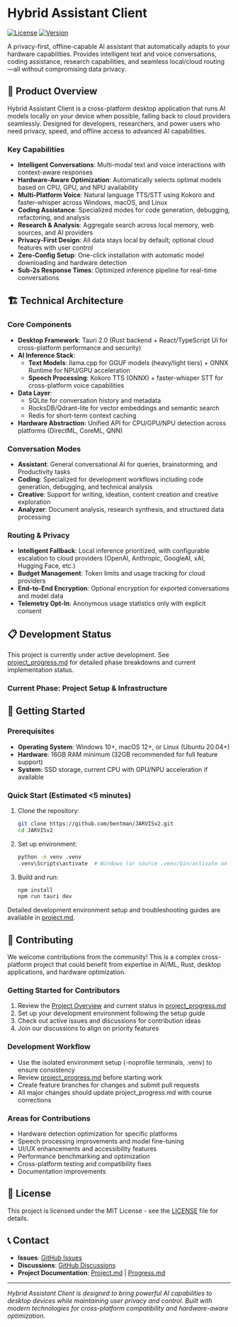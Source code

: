 # Hybrid Assistant Client

[![License](https://img.shields.io/badge/license-MIT-blue.svg)](LICENSE)
[![Version](https://img.shields.io/badge/version-1.0.0--alpha-orange.svg)]()

A privacy-first, offline-capable AI assistant that automatically adapts to your hardware capabilities. Provides intelligent text and voice conversations, coding assistance, research capabilities, and seamless local/cloud routing—all without compromising data privacy.

## 🚀 Product Overview

Hybrid Assistant Client is a cross-platform desktop application that runs AI models locally on your device when possible, falling back to cloud providers seamlessly. Designed for developers, researchers, and power users who need privacy, speed, and offline access to advanced AI capabilities.

### Key Capabilities
- **Intelligent Conversations**: Multi-modal text and voice interactions with context-aware responses
- **Hardware-Aware Optimization**: Automatically selects optimal models based on CPU, GPU, and NPU availability
- **Multi-Platform Voice**: Natural language TTS/STT using Kokoro and faster-whisper across Windows, macOS, and Linux
- **Coding Assistance**: Specialized modes for code generation, debugging, refactoring, and analysis
- **Research & Analysis**: Aggregate search across local memory, web sources, and AI providers
- **Privacy-First Design**: All data stays local by default; optional cloud features with user control
- **Zero-Config Setup**: One-click installation with automatic model downloading and hardware detection
- **Sub-2s Response Times**: Optimized inference pipeline for real-time conversations

## 🏗️ Technical Architecture

### Core Components
- **Desktop Framework**: Tauri 2.0 (Rust backend + React/TypeScript UI for cross-platform performance and security)
- **AI Inference Stack**:
  - **Text Models**: llama.cpp for GGUF models (heavy/light tiers) + ONNX Runtime for NPU/GPU acceleration
  - **Speech Processing**: Kokoro TTS (ONNX) + faster-whisper STT for cross-platform voice capabilities
- **Data Layer**:
  - SQLite for conversation history and metadata
  - RocksDB/Qdrant-lite for vector embeddings and semantic search
  - Redis for short-term context caching
- **Hardware Abstraction**: Unified API for CPU/GPU/NPU detection across platforms (DirectML, CoreML, QNN)

### Conversation Modes
- **Assistant**: General conversational AI for queries, brainstorming, and Productivity tasks
- **Coding**: Specialized for development workflows including code generation, debugging, and technical analysis
- **Creative**: Support for writing, ideation, content creation and creative exploration
- **Analyzer**: Document analysis, research synthesis, and structured data processing

### Routing & Privacy
- **Intelligent Fallback**: Local inference prioritized, with configurable escalation to cloud providers (OpenAI, Anthropic, GoogleAI, xAI, Hugging Face, etc.)
- **Budget Management**: Token limits and usage tracking for cloud providers
- **End-to-End Encryption**: Optional encryption for exported conversations and model data
- **Telemetry Opt-In**: Anonymous usage statistics only with explicit consent

## 📋 Development Status

This project is currently under active development. See [project_progress.md](project_progress.md) for detailed phase breakdowns and current implementation status.

### Current Phase: Project Setup & Infrastructure

## 🚀 Getting Started

### Prerequisites
- **Operating System**: Windows 10+, macOS 12+, or Linux (Ubuntu 20.04+)
- **Hardware**: 16GB RAM minimum (32GB recommended for full feature support)
- **System**: SSD storage, current CPU with GPU/NPU acceleration if available

### Quick Start (Estimated <5 minutes)
1. Clone the repository:
   ```bash
   git clone https://github.com/bentman/JARVISv2.git
   cd JARVISv2
   ```

2. Set up environment:
   ```bash
   python -m venv .venv
   .venv\Scripts\activate  # Windows (or source .venv/bin/activate on POSIX)
   ```

3. Build and run:
   ```bash
   npm install
   npm run tauri dev
   ```

Detailed development environment setup and troubleshooting guides are available in [project.md](Project.md).

## 🤝 Contributing

We welcome contributions from the community! This is a complex cross-platform project that could benefit from expertise in AI/ML, Rust, desktop applications, and hardware optimization.

### Getting Started for Contributors
1. Review the [Project Overview](Project.md) and current status in [project_progress.md](project_progress.md)
2. Set up your development environment following the setup guide
3. Check out active issues and discussions for contribution ideas
4. Join our discussions to align on priority features

### Development Workflow
- Use the isolated environment setup (-noprofile terminals, .venv) to ensure consistency
- Review [project_progress.md](project_progress.md) before starting work
- Create feature branches for changes and submit pull requests
- All major changes should update project_progress.md with course corrections

### Areas for Contributions
- Hardware detection optimization for specific platforms
- Speech processing improvements and model fine-tuning
- UI/UX enhancements and accessibility features
- Performance benchmarking and optimization
- Cross-platform testing and compatibility fixes
- Documentation improvements

## 📄 License

This project is licensed under the MIT License - see the [LICENSE](LICENSE) file for details.

## 📞 Contact

- **Issues**: [GitHub Issues](https://github.com/bentman/JARVISv2/issues)
- **Discussions**: [GitHub Discussions](https://github.com/bentman/JARVISv2/discussions)
- **Project Documentation**: [Project.md](Project.md) | [Progress.md](project_progress.md)

---

*Hybrid Assistant Client is designed to bring powerful AI capabilities to desktop devices while maintaining user privacy and control. Built with modern technologies for cross-platform compatibility and hardware-aware optimization.*

